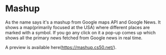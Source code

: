 # Mashup

As the name says it's a mashup from Google maps API and Google News. It shows a map(primarily focused at the USA) where different places are marked with a symbol. If you go any click on it a pop-up comes up which shows all the primary news fetched from Google news in real time. 

A preview is available here(https://mashup.cs50.net/).
